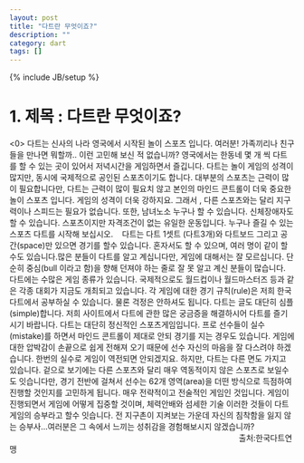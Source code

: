 ```yaml
---
layout: post
title: "다트란 무엇이죠?"
description: ""
category: dart
tags: []
---
```

{% include JB/setup %}

# 1. 제목 : 다트란 무엇이죠?
<0>
다트는 신사의 나라 영국에서 시작된 놀이 스포츠 입니다. 여러분! 가족끼리나 친구들을 만나면 뭐할까.. 이런 고민해 보신 적 없습니까? 영국에서는 한동네 몇 개 씩 다트를 할 수 있는 곳이 있어서 저녁시간을 게임하면서 즐깁니다. 다트는 놀이 게임의 성격이 많지만, 동시에 국제적으로 공인된 스포츠이기도 합니다. 대부분의 스포츠는 근력이 많이 필요합니다만, 다트는 근력이 많이 필요치 않고 본인의 마인드 콘트롤이 더욱 중요한 놀이 스포츠 입니다. 게임의 성격이 더욱 강하지요. 그래서 , 다른 스포츠와는 달리 지구력이나 스피드는 필요가 없습니다. 또한, 남녀노소 누구나 할 수 있습니다. 신체장애자도 할 수 있습니다. 스포츠이지만 자격조건이 없는 유일한 운동입니다. 누구나 즐길 수 있는 스포츠 다트를 시작해 보십시오. 
 
다트는 다트 1셋트 (다트3개)와 다트보드 그리고 공간(space)만 있으면 경기를 할수 있습니다. 혼자서도 할 수 있으며, 여러 명이 같이 할 수도 있습니다.많은 분들이 다트를 알고 계십니다만, 게임에 대해서는 잘 모르십니다. 단순히 중심(bull 이라고 함)을 향해 던져야 하는 줄로 잘 못 알고 계신 분들이 많습니다. 다트에는 수많은 게임 종류가 있습니다. 국제적으로도 월드컵이나 월드마스터즈 등과 같은 각종 대회가 지금도 개최되고 있습니다. 각 게임에 대한 경기 규칙(rule)은 저희 한국다트에서 공부하실 수 있습니다. 물론 걱정은 안하셔도 됩니다. 다트는 글도 대단히 심플(simple)합니다. 저희 사이트에서 다트에 관한 많은 궁금증을 해결하시어 다트를 즐기시기 바랍니다. 
다트는 대단히 정신적인 스포츠게임입니다. 프로 선수들이 실수(mistake)를 하면서 마인드 콘트롤이 제대로 안되 경기를 지는 경우도 있습니다. 게임에 대한 압박감이 손끝으로 쉽게 전해져 오기 때문에 선수 자신의 마음을 잘 다스려야 하겠습니다. 한번의 실수로 게임이 역전되면 안되겠지요. 하지만, 다트는 다른 면도 가지고 있습니다. 겉으로 보기에는 다른 스포츠와 달리 매우 역동적이지 않은 스포츠로 보일수도 잇습니다만, 경기 전반에 걸쳐서 선수는 62개 영역(area)을 더떤 방식으로 득점하여 진행할 것인지를 고민하게 됩니다. 매우 전략적이고 전술적인 게임인 것입니다. 게임이 진행되면서 게임에 어떻게 집중할 것이며, 체력안배와 섬세한 기술 이러한 것들이 다트게임의 승부라고 할수 잇습니다. 전 지구촌이 지켜보는 가운데 자신의 침착함을 잃지 않는 승부사...여러분은 그 속에서 느끼는 성취감을 경험해보시지 않겠습니까?
                                                                                                       출처:한국다트연맹

